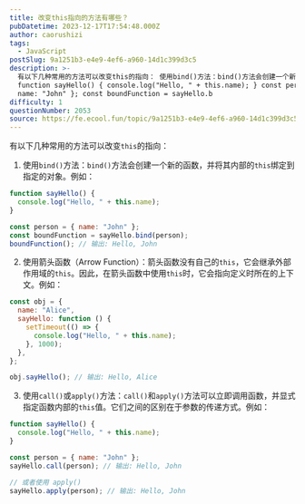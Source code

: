 ```yaml
---
title: 改变this指向的方法有哪些？
pubDatetime: 2023-12-17T17:54:48.000Z
author: caorushizi
tags:
  - JavaScript
postSlug: 9a1251b3-e4e9-4ef6-a960-14d1c399d3c5
description: >-
  有以下几种常用的方法可以改变this的指向： 使用bind()方法：bind()方法会创建一个新的函数，并将其内部的this绑定到指定的对象。例如：
  function sayHello() { console.log("Hello, " + this.name); } const person = {
  name: "John" }; const boundFunction = sayHello.b
difficulty: 1
questionNumber: 2053
source: https://fe.ecool.fun/topic/9a1251b3-e4e9-4ef6-a960-14d1c399d3c5
---
```


有以下几种常用的方法可以改变`this`的指向：

1. 使用`bind()`方法：`bind()`方法会创建一个新的函数，并将其内部的`this`绑定到指定的对象。例如：

```javascript
function sayHello() {
  console.log("Hello, " + this.name);
}

const person = { name: "John" };
const boundFunction = sayHello.bind(person);
boundFunction(); // 输出: Hello, John
```

2. 使用箭头函数（Arrow Function）：箭头函数没有自己的`this`，它会继承外部作用域的`this`。因此，在箭头函数中使用`this`时，它会指向定义时所在的上下文。例如：

```javascript
const obj = {
  name: "Alice",
  sayHello: function () {
    setTimeout(() => {
      console.log("Hello, " + this.name);
    }, 1000);
  },
};

obj.sayHello(); // 输出: Hello, Alice
```

3. 使用`call()`或`apply()`方法：`call()`和`apply()`方法可以立即调用函数，并显式指定函数内部的`this`值。它们之间的区别在于参数的传递方式。例如：

```javascript
function sayHello() {
  console.log("Hello, " + this.name);
}

const person = { name: "John" };
sayHello.call(person); // 输出: Hello, John

// 或者使用 apply()
sayHello.apply(person); // 输出: Hello, John
```
